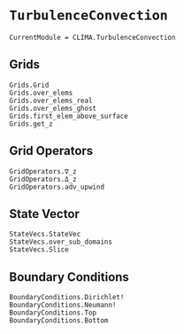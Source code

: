 # `TurbulenceConvection`

```@meta
CurrentModule = CLIMA.TurbulenceConvection
```

## Grids

```@docs
Grids.Grid
Grids.over_elems
Grids.over_elems_real
Grids.over_elems_ghost
Grids.first_elem_above_surface
Grids.get_z
```

## Grid Operators

```@docs
GridOperators.∇_z
GridOperators.Δ_z
GridOperators.adv_upwind
```

## State Vector

```@docs
StateVecs.StateVec
StateVecs.over_sub_domains
StateVecs.Slice
```

## Boundary Conditions
```@docs
BoundaryConditions.Dirichlet!
BoundaryConditions.Neumann!
BoundaryConditions.Top
BoundaryConditions.Bottom
```

